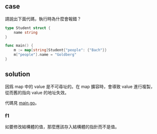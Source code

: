## case

請說出下面代碼，執行時為什麼會報錯？

```go
type Student struct {
	name string
}

func main() {
	m := map[string]Student{"people": {"Bach"}}
	m["people"].name = "Goldberg"
}
```

## solution

因爲 map 中的 value 是不可尋址的。在 map 擴容時，會導致 value 進行複製，從而舊的指向 value 的地址失效。

代碼見 [main.go](main.go)。

### f1

如要修改結構體的值，那麼應該存入結構體的指針而不是值。